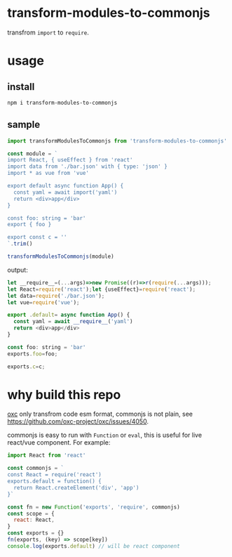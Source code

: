 # transform-modules-to-commonjs

transfrom `import` to `require`.

# usage

## install

```bash
npm i transform-modules-to-commonjs
```

## sample

```js
import transformModulesToCommonjs from 'transform-modules-to-commonjs'

const module = `
import React, { useEffect } from 'react'
import data from './bar.json' with { type: 'json' }
import * as vue from 'vue'

export default async function App() {
  const yaml = await import('yaml')
  return <div>app</div>
}

const foo: string = 'bar'
export { foo }

export const c = ''
`.trim()

transformModulesToCommonjs(module)
```

output:

```js
let __require__=(...args)=>new Promise((r)=>r(require(...args)));
let React=require('react');let {useEffect}=require('react');
let data=require('./bar.json');
let vue=require('vue');

export .default= async function App() {
  const yaml = await __require__('yaml')
  return <div>app</div>
}

const foo: string = 'bar'
exports.foo=foo;

exports.c=c;
```

# why build this repo

[oxc](https://github.com/oxc-project/oxc) only transfrom code esm format, commonjs is not plain, see https://github.com/oxc-project/oxc/issues/4050.

commonjs is easy to run with `Function` or `eval`, this is useful for live react/vue component. For example:

```js
import React from 'react'

const commonjs = `
const React = require('react')
exports.default = function() {
  return React.createElement('div', 'app')
}`

const fn = new Function('exports', 'require', commonjs)
const scope = {
  react: React,
}
const exports = {}
fn(exports, (key) => scope[key])
console.log(exports.default) // will be react component
```
